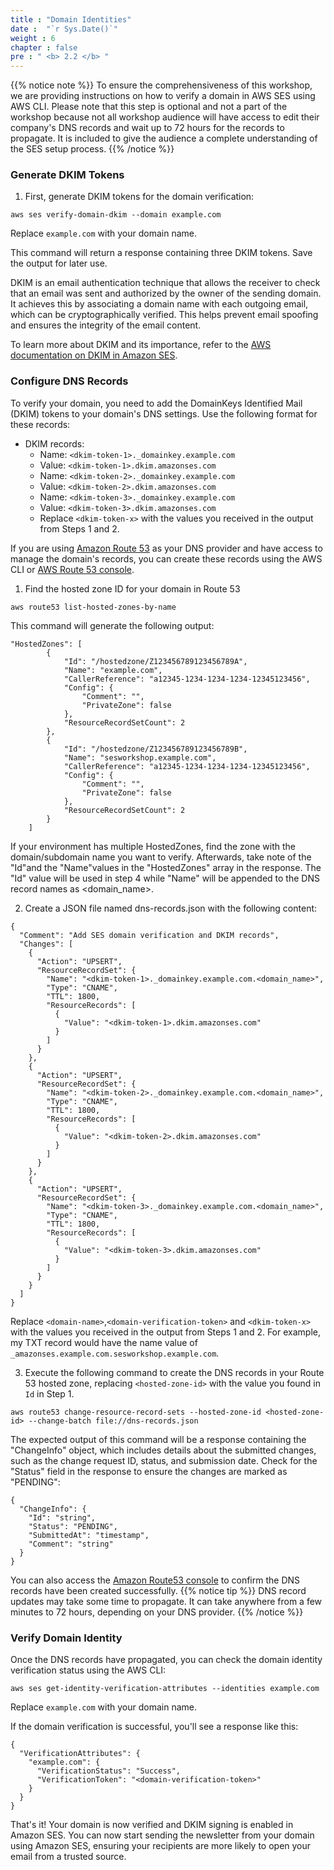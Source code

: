 ```yaml
---
title : "Domain Identities"
date :  "`r Sys.Date()`" 
weight : 6
chapter : false
pre : " <b> 2.2 </b> "
---
```


{{% notice note %}}
To ensure the comprehensiveness of this workshop, we are providing instructions on how to verify a domain in AWS SES using AWS CLI. Please note that this step is optional and not a part of the workshop because not all workshop audience will have access to edit their company's DNS records and wait up to 72 hours for the records to propagate. It is included to give the audience a complete understanding of the SES setup process.
{{% /notice %}}

### Generate DKIM Tokens

1. First, generate DKIM tokens for the domain verification:
```
aws ses verify-domain-dkim --domain example.com
```
Replace `example.com` with your domain name.

This command will return a response containing three DKIM tokens. Save the output for later use.

DKIM is an email authentication technique that allows the receiver to check that an email was sent and authorized by the owner of the sending domain. It achieves this by associating a domain name with each outgoing email, which can be cryptographically verified. This helps prevent email spoofing and ensures the integrity of the email content.

To learn more about DKIM and its importance, refer to the [AWS documentation on DKIM in Amazon SES](https://docs.aws.amazon.com/ses/latest/DeveloperGuide/send-email-authentication-dkim.html).

### Configure DNS Records
To verify your domain, you need to add the DomainKeys Identified Mail (DKIM) tokens to your domain's DNS settings. Use the following format for these records:

- DKIM records:
    - Name: `<dkim-token-1>._domainkey.example.com`
    - Value: `<dkim-token-1>.dkim.amazonses.com`
    - Name: `<dkim-token-2>._domainkey.example.com`
    - Value: `<dkim-token-2>.dkim.amazonses.com`
    - Name: `<dkim-token-3>._domainkey.example.com`
    - Value: `<dkim-token-3>.dkim.amazonses.com`
    - Replace `<dkim-token-x>` with the values you received in the output from Steps 1 and 2.

If you are using [Amazon Route 53](https://aws.amazon.com/route53/) as your DNS provider and have access to manage the domain's records, you can create these records using the AWS CLI or [AWS Route 53 console](https://console.aws.amazon.com/route53/).

1. Find the hosted zone ID for your domain in Route 53
```
aws route53 list-hosted-zones-by-name
```

This command will generate the following output:
```
"HostedZones": [
        {
            "Id": "/hostedzone/Z123456789123456789A",
            "Name": "example.com",
            "CallerReference": "a12345-1234-1234-1234-12345123456",
            "Config": {
                "Comment": "",
                "PrivateZone": false
            },
            "ResourceRecordSetCount": 2
        },
        {
            "Id": "/hostedzone/Z123456789123456789B",
            "Name": "sesworkshop.example.com",
            "CallerReference": "a12345-1234-1234-1234-12345123456",
            "Config": {
                "Comment": "",
                "PrivateZone": false
            },
            "ResourceRecordSetCount": 2
        }
    ]
```

If your environment has multiple HostedZones, find the zone with the domain/subdomain name you want to verify. Afterwards, take note of the "Id"and the "Name"values in the "HostedZones" array in the response. The "Id" value will be used in step 4 while "Name" will be appended to the DNS record names as <domain_name>.

2. Create a JSON file named dns-records.json with the following content:
```
{
  "Comment": "Add SES domain verification and DKIM records",
  "Changes": [
    {
      "Action": "UPSERT",
      "ResourceRecordSet": {
        "Name": "<dkim-token-1>._domainkey.example.com.<domain_name>",
        "Type": "CNAME",
        "TTL": 1800,
        "ResourceRecords": [
          {
            "Value": "<dkim-token-1>.dkim.amazonses.com"
          }
        ]
      }
    },
    {
      "Action": "UPSERT",
      "ResourceRecordSet": {
        "Name": "<dkim-token-2>._domainkey.example.com.<domain_name>",
        "Type": "CNAME",
        "TTL": 1800,
        "ResourceRecords": [
          {
            "Value": "<dkim-token-2>.dkim.amazonses.com"
          }
        ]
      }
    },
    {
      "Action": "UPSERT",
      "ResourceRecordSet": {
        "Name": "<dkim-token-3>._domainkey.example.com.<domain_name>",
        "Type": "CNAME",
        "TTL": 1800,
        "ResourceRecords": [
          {
            "Value": "<dkim-token-3>.dkim.amazonses.com"
          }
        ]
      }
    }
  ]
}
```

Replace `<domain-name>`,`<domain-verification-token>` and `<dkim-token-x>` with the values you received in the output from Steps 1 and 2. For example, my TXT record would have the name value of `_amazonses.example.com.sesworkshop.example.com`.

3. Execute the following command to create the DNS records in your Route 53 hosted zone, replacing `<hosted-zone-id>` with the value you found in `Id` in Step 1.
```
aws route53 change-resource-record-sets --hosted-zone-id <hosted-zone-id> --change-batch file://dns-records.json
```
The expected output of this command will be a response containing the "ChangeInfo" object, which includes details about the submitted changes, such as the change request ID, status, and submission date. Check for the "Status" field in the response to ensure the changes are marked as "PENDING":
```
{
  "ChangeInfo": {
    "Id": "string",
    "Status": "PENDING",
    "SubmittedAt": "timestamp",
    "Comment": "string"
  }
}
```
You can also access the [Amazon Route53 console](https://console.aws.amazon.com/route53) to confirm the DNS records have been created successfully.
{{% notice tip %}}
DNS record updates may take some time to propagate. It can take anywhere from a few minutes to 72 hours, depending on your DNS provider.
{{% /notice %}}

### Verify Domain Identity
Once the DNS records have propagated, you can check the domain identity verification status using the AWS CLI:
```
aws ses get-identity-verification-attributes --identities example.com
```
Replace `example.com` with your domain name.

If the domain verification is successful, you'll see a response like this:
```
{
  "VerificationAttributes": {
    "example.com": {
      "VerificationStatus": "Success",
      "VerificationToken": "<domain-verification-token>"
    }
  }
}
```

That's it! Your domain is now verified and DKIM signing is enabled in Amazon SES. You can now start sending the newsletter from your domain using Amazon SES, ensuring your recipients are more likely to open your email from a trusted source.